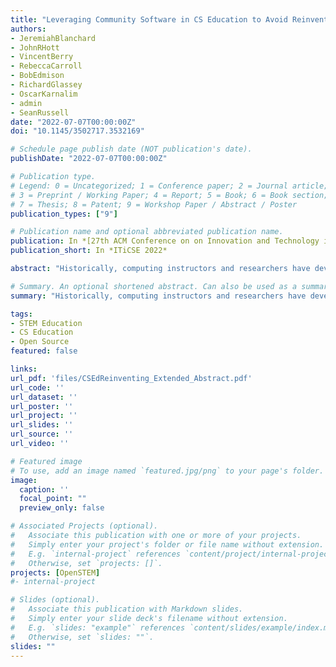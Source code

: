```yaml
---
title: "Leveraging Community Software in CS Education to Avoid Reinventing the Wheel"
authors:
- JeremiahBlanchard
- JohnRHott
- VincentBerry
- RebeccaCarroll
- BobEdmison
- RichardGlassey
- OscarKarnalim
- admin
- SeanRussell
date: "2022-07-07T00:00:00Z"
doi: "10.1145/3502717.3532169"

# Schedule page publish date (NOT publication's date).
publishDate: "2022-07-07T00:00:00Z"

# Publication type.
# Legend: 0 = Uncategorized; 1 = Conference paper; 2 = Journal article;
# 3 = Preprint / Working Paper; 4 = Report; 5 = Book; 6 = Book section;
# 7 = Thesis; 8 = Patent; 9 = Workshop Paper / Abstract / Poster
publication_types: ["9"]

# Publication name and optional abbreviated publication name.
publication: In *[27th ACM Conference on on Innovation and Technology in Computer Science Education (ITiCSE 2022)](https://iticse.acm.org/2022/)*
publication_short: In *ITiCSE 2022*

abstract: "Historically, computing instructors and researchers have developed a wide variety of tools to support teaching and educational research, including exam and code testing suites and data collection solutions. Many are then community or individually maintained. However, these tools often find limited adoption beyond their creators. As a result, it is common for many of the same functionalities to be re-implemented by different instructional groups within the CS Education community. We hypothesize that this is due in part to accessibility, discoverability, and adaptability challenges, among others. Further, instructors often face institutional barriers to deployment, which can include hesitance of institutions to utilize community developed solutions that often lack a centralized authority. This working group will explore what solutions are currently available, what instructors need, and reasons behind the above-mentioned phenomenon. This will be accomplished via a literature review and survey to identify the tools that have been developed by the community; the solutions that are currently available and in use by instructors; what features are needed moving forward for classroom and research use; what support for extensions is needed to support further CS Education research; and what institutional challenges instructors and researchers are currently facing or have faced in the past in developing, deploying or otherwise using community software solutions. Finally, the working group will identify factors that limit adoption of solutions and ways to integrate and improve the accessibility, discoverability, and dissemination of existing community projects, as well as manage and overcome institutional challenges."

# Summary. An optional shortened abstract. Can also be used as a summary for an extended abstract or poster etc.
summary: "Historically, computing instructors and researchers have developed a wide variety of tools to support teaching and educational research, including exam and code testing suites and data collection solutions. Many are then community or individually maintained. However, these tools often find limited adoption beyond their creators. As a result, it is common for many of the same functionalities to be re-implemented by different instructional groups within the CS Education community. We hypothesize that this is due in part to accessibility, discoverability, and adaptability challenges, among others. Further, instructors often face institutional barriers to deployment, which can include hesitance of institutions to utilize community developed solutions that often lack a centralized authority. This working group will explore what solutions are currently available, what instructors need, and reasons behind the above-mentioned phenomenon."

tags:
- STEM Education
- CS Education
- Open Source
featured: false

links:
url_pdf: 'files/CSEdReinventing_Extended_Abstract.pdf'
url_code: ''
url_dataset: ''
url_poster: ''
url_project: ''
url_slides: ''
url_source: ''
url_video: ''

# Featured image
# To use, add an image named `featured.jpg/png` to your page's folder. 
image:
  caption: ''
  focal_point: ""
  preview_only: false

# Associated Projects (optional).
#   Associate this publication with one or more of your projects.
#   Simply enter your project's folder or file name without extension.
#   E.g. `internal-project` references `content/project/internal-project/index.md`.
#   Otherwise, set `projects: []`.
projects: [OpenSTEM]
#- internal-project

# Slides (optional).
#   Associate this publication with Markdown slides.
#   Simply enter your slide deck's filename without extension.
#   E.g. `slides: "example"` references `content/slides/example/index.md`.
#   Otherwise, set `slides: ""`.
slides: ""
---
```


<!-- {{% alert note %}}
Click the *Cite* button above to demo the feature to enable visitors to import publication metadata into their reference management software.
{{% /alert %}}

{{% alert note %}}
Click the *Slides* button above to demo Academic's Markdown slides feature.
{{% /alert %}} -->

<!-- Supplementary notes can be added here, including [code and math](https://sourcethemes.com/academic/docs/writing-markdown-latex/). -->

